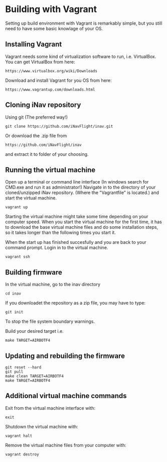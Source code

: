 # Building with Vagrant

Setting up build environment with Vagrant is remarkably simple, but you still need to have some basic knowlage of your OS.

## Installing Vagrant
Vagrant needs some kind of virtualization software to run, i.e. VirtualBox.
You can get VirtualBox from here:
```
https://www.virtualbox.org/wiki/Downloads
```

Download and install Vagrant for you OS from here:
```
https://www.vagrantup.com/downloads.html
```

## Cloning iNav repository
Using git (The preferred way!)
```
git clone https://github.com/iNavFlight/inav.git
```

Or download the .zip file from
```
https://github.com/iNavFlight/inav
```
and extract it to folder of your choosing.

## Running the virtual machine
Open up a terminal or command line interface (In windows search for CMD.exe and run it as administrator!)
Navigate in to the directory of your cloned/unzipped iNav repository. (Where the "Vagrantfile" is located.) and start the virtual machine.
```
vagrant up
```

Starting the virtual machine might take some time depending on your computer speed.
When you start the virtual machine for the first time, it has to download the base virtual machine files and do some installation steps, 
so it takes longer than the following times you start it.


When the start up has finished succesfully and you are back to your command prompt. Login in to the virtual machine.
```
vagrant ssh
```

## Building firmware
In the virtual machine, go to the inav directory
```
cd inav
```

If you downloadet the repository as a zip file, you may have to type:
```
git init
```

To stop the file system boundary warnings.

Build your desired target
i.e.
```
make TARGET=AIRBOTF4
```

## Updating and rebuilding the firmware

```
git reset --hard
git pull
make clean TARGET=AIRBOTF4
make TARGET=AIRBOTF4
```

## Additional virtual machine commands

Exit from the virtual machine interface with:
```
exit
```

Shutdown the virtual machine with:
```
vagrant halt
```

Remove the virtual machine files from your computer with:
```
vagrant destroy
```